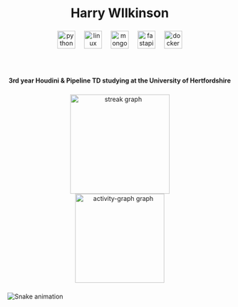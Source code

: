 <h1 align="center">Harry WIlkinson</h1>

###

<div align="center">
  <img src="https://img.shields.io/badge/Python-3776AB?logo=python&logoColor=white&style=for-the-badge" height="40" alt="python logo"  />
  <img width="12" />
  <img src="https://img.shields.io/badge/Linux-FCC624?logo=linux&logoColor=black&style=for-the-badge" height="40" alt="linux logo"  />
  <img width="12" />
  <img src="https://img.shields.io/badge/MongoDB-47A248?logo=mongodb&logoColor=white&style=for-the-badge" height="40" alt="mongodb logo"  />
  <img width="12" />
  <img src="https://img.shields.io/badge/FastAPI-009688?logo=fastapi&logoColor=white&style=for-the-badge" height="40" alt="fastapi logo"  />
  <img width="12" />
  <img src="https://img.shields.io/badge/Docker-2496ED?logo=docker&logoColor=white&style=for-the-badge" height="40" alt="docker logo"  />
</div>

###

<br clear="both">

<h4 align="center">3rd year Houdini & Pipeline TD studying at the University of Hertfordshire</h4>

###

<div align="center">
  <img src="https://streak-stats.demolab.com?user=harry-wilkos&locale=en&mode=weekly&theme=tokyonight&hide_border=true&border_radius=8&order=3" height="223" alt="streak graph" /> <br>
  <img src="https://github-readme-activity-graph.vercel.app/graph?username=harry-wilkos&radius=16&theme=tokyo-night&area=false&order=5&hide_title=true&hide_border=true" height="200" alt="activity-graph graph"  />
</div>

###

<img src="https://raw.githubusercontent.com/harry-wilkos/harry-wilkos/output/snake.svg" alt="Snake animation" />

###
